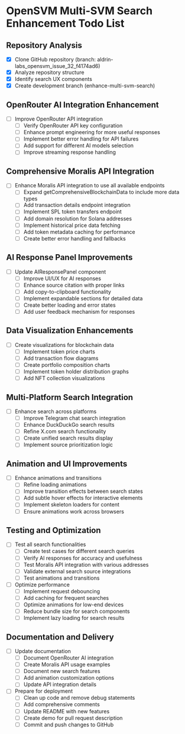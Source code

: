 # OpenSVM Multi-SVM Search Enhancement Todo List

## Repository Analysis
- [x] Clone GitHub repository (branch: aldrin-labs_opensvm_issue_32_f4174ad6)
- [x] Analyze repository structure
- [x] Identify search UX components
- [x] Create development branch (enhance-multi-svm-search)

## OpenRouter AI Integration Enhancement
- [ ] Improve OpenRouter API integration
  - [ ] Verify OpenRouter API key configuration
  - [ ] Enhance prompt engineering for more useful responses
  - [ ] Implement better error handling for API failures
  - [ ] Add support for different AI models selection
  - [ ] Improve streaming response handling

## Comprehensive Moralis API Integration
- [ ] Enhance Moralis API integration to use all available endpoints
  - [ ] Expand getComprehensiveBlockchainData to include more data types
  - [ ] Add transaction details endpoint integration
  - [ ] Implement SPL token transfers endpoint
  - [ ] Add domain resolution for Solana addresses
  - [ ] Implement historical price data fetching
  - [ ] Add token metadata caching for performance
  - [ ] Create better error handling and fallbacks

## AI Response Panel Improvements
- [ ] Update AIResponsePanel component
  - [ ] Improve UI/UX for AI responses
  - [ ] Enhance source citation with proper links
  - [ ] Add copy-to-clipboard functionality
  - [ ] Implement expandable sections for detailed data
  - [ ] Create better loading and error states
  - [ ] Add user feedback mechanism for responses

## Data Visualization Enhancements
- [ ] Create visualizations for blockchain data
  - [ ] Implement token price charts
  - [ ] Add transaction flow diagrams
  - [ ] Create portfolio composition charts
  - [ ] Implement token holder distribution graphs
  - [ ] Add NFT collection visualizations

## Multi-Platform Search Integration
- [ ] Enhance search across platforms
  - [ ] Improve Telegram chat search integration
  - [ ] Enhance DuckDuckGo search results
  - [ ] Refine X.com search functionality
  - [ ] Create unified search results display
  - [ ] Implement source prioritization logic

## Animation and UI Improvements
- [ ] Enhance animations and transitions
  - [ ] Refine loading animations
  - [ ] Improve transition effects between search states
  - [ ] Add subtle hover effects for interactive elements
  - [ ] Implement skeleton loaders for content
  - [ ] Ensure animations work across browsers

## Testing and Optimization
- [ ] Test all search functionalities
  - [ ] Create test cases for different search queries
  - [ ] Verify AI responses for accuracy and usefulness
  - [ ] Test Moralis API integration with various addresses
  - [ ] Validate external search source integrations
  - [ ] Test animations and transitions

- [ ] Optimize performance
  - [ ] Implement request debouncing
  - [ ] Add caching for frequent searches
  - [ ] Optimize animations for low-end devices
  - [ ] Reduce bundle size for search components
  - [ ] Implement lazy loading for search results

## Documentation and Delivery
- [ ] Update documentation
  - [ ] Document OpenRouter AI integration
  - [ ] Create Moralis API usage examples
  - [ ] Document new search features
  - [ ] Add animation customization options
  - [ ] Update API integration details

- [ ] Prepare for deployment
  - [ ] Clean up code and remove debug statements
  - [ ] Add comprehensive comments
  - [ ] Update README with new features
  - [ ] Create demo for pull request description
  - [ ] Commit and push changes to GitHub
